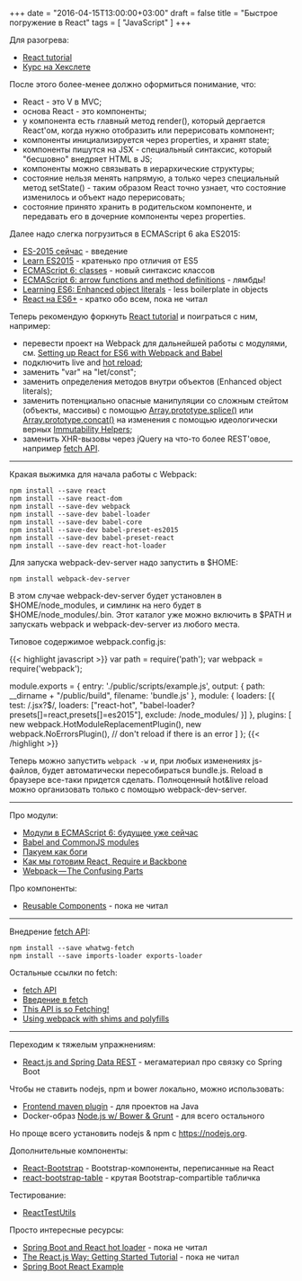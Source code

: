 +++
date = "2016-04-15T13:00:00+03:00"
draft = false
title = "Быстрое погружение в React"
tags = [ "JavaScript" ]
+++

Для разогрева:

* [React tutorial](https://facebook.github.io/react/docs/tutorial.html)
* [Курс на Хекслете](https://ru.hexlet.io/courses/reactjs)

После этого более-менее должно оформиться понимание, что:

* React - это V в MVC;
* основа React - это компоненты;
* у компонента есть главный метод render(), который дергается React'ом, когда нужно отобразить или перерисовать компонент;
* компоненты инициализируется через properties, и хранят state;
* компоненты пишутся на JSX - специальный синтаксис, который "бесшовно" внедряет HTML в JS;
* компоненты можно связывать в иерархические структуры;
* состояние нельзя менять напрямую, а только через специальный метод setState() - таким образом React точно узнает, что состояние изменилось и объект надо перерисовать;
* состояние принято хранить в родительском компоненте, и передавать его в дочерние компоненты через properties.

Далее надо слегка погрузиться в ECMAScript 6 aka ES2015:

* [ES-2015 сейчас](https://learn.javascript.ru/es-modern-usage) - введение
* [Learn ES2015](https://babeljs.io/docs/learn-es2015/) - кратенько про отличия от ES5
* [ECMAScript 6: classes](http://www.2ality.com/2012/07/esnext-classes.html) - новый синтаксис классов
* [ECMAScript 6: arrow functions and method definitions](http://www.2ality.com/2012/04/arrow-functions.html) - лямбды!
* [Learning ES6: Enhanced object literals](http://www.benmvp.com/learning-es6-enhanced-object-literals/) - less boilerplate in objects
* [React на ES6+](https://habrahabr.ru/post/262183/) - кратко обо всем, пока не читал

Теперь рекомендую форкнуть [React tutorial](https://github.com/reactjs/react-tutorial) и поиграться с ним, например:

* перевести проект на Webpack для дальнейшей работы с модулями, см. [Setting up React for ES6 with Webpack and Babel](https://www.twilio.com/blog/2015/08/setting-up-react-for-es6-with-webpack-and-babel-2.html)
* подключить live and [hot reload](http://gaearon.github.io/react-hot-loader/getstarted/);
* заменить "var" на "let/const";
* заменить определения методов внутри объектов (Enhanced object literals);
* заменить потенциально опасные манипуляции со сложным стейтом (объекты, массивы) с помощью [Array.prototype.splice()](https://developer.mozilla.org/ru/docs/Web/JavaScript/Reference/Global_Objects/Array/splice) или [Array.prototype.concat()](https://developer.mozilla.org/ru/docs/Web/JavaScript/Reference/Global_Objects/Array/concat) на изменения с помощью идеологически верных [Immutability Helpers](https://facebook.github.io/react/docs/update.html);
* заменить XHR-вызовы через jQuery на что-то более REST'овое, например [fetch API](https://github.com/github/fetch).

---

Кракая выжимка для начала работы с Webpack:

```
npm install --save react
npm install --save react-dom
npm install --save-dev webpack
npm install --save-dev babel-loader
npm install --save-dev babel-core
npm install --save-dev babel-preset-es2015
npm install --save-dev babel-preset-react
npm install --save-dev react-hot-loader
```

Для запуска webpack-dev-server надо запустить в $HOME:

```
npm install webpack-dev-server
```

В этом случае webpack-dev-server будет установлен в $HOME/node_modules, и симлинк на него будет в $HOME/node_modules/.bin. Этот каталог уже можно включить в $PATH и запускать webpack и webpack-dev-server из любого места.

Типовое содержимое webpack.config.js:

{{< highlight javascript >}}
var path = require('path');
var webpack = require('webpack');

module.exports = {
  entry: './public/scripts/example.js',
  output: {
    path: __dirname + "/public/build",
    filename: 'bundle.js'
  },
  module: {
    loaders: [{
      test: /.jsx?$/,
      loaders: ["react-hot", "babel-loader?presets[]=react,presets[]=es2015"],
      exclude: /node_modules/
    }]
  },
  plugins: [
    new webpack.HotModuleReplacementPlugin(),
    new webpack.NoErrorsPlugin(), // don't reload if there is an error
  ]
};
{{< /highlight >}}

Теперь можно запустить `webpack -w` и, при любых изменениях js-файлов, будет автоматически пересобираться bundle.js. Reload в браузере все-таки придется сделать. Полноценный hot&live reload можно организовать только с помощью webpack-dev-server.
 
---

Про модули:

* [Модули в ECMAScript 6: будущее уже сейчас](http://frontender.info/es6-modules/)
* [Babel and CommonJS modules](http://www.2ality.com/2015/12/babel-commonjs.html)
* [Пакуем как боги](http://frontender.info/packing-the-web-like-a-boss/)
* [Как мы готовим React, Require и Backbone](https://habrahabr.ru/post/250103/)
* [Webpack — The Confusing Parts](https://medium.com/@rajaraodv/webpack-the-confusing-parts-58712f8fcad9#.7ffl30blv)

Про компоненты:

* [Reusable Components](https://facebook.github.io/react/docs/reusable-components.html) - пока не читал

---

Внедрение [fetch API](https://github.com/github/fetch):

```
npm install --save whatwg-fetch
npm install --save imports-loader exports-loader
```

Остальные ссылки по fetch:

* [fetch API](https://davidwalsh.name/fetch)
* [Введение в fetch](https://habrahabr.ru/post/252941/)
* [This API is so Fetching!](https://hacks.mozilla.org/2015/03/this-api-is-so-fetching/)
* [Using webpack with shims and polyfills](http://mts.io/2015/04/08/webpack-shims-polyfills/)

---

Переходим к тяжелым упражнениям:

* [React.js and Spring Data REST](https://spring.io/guides/tutorials/react-and-spring-data-rest/) - мегаматериал про связку со Spring Boot

Чтобы не ставить nodejs, npm и bower локально, можно использовать:

* [Frontend maven plugin](https://github.com/eirslett/frontend-maven-plugin) - для проектов на Java
* Docker-образ [Node.js w/ Bower & Grunt](https://github.com/DigitallySeamless/docker-nodejs-bower-grunt) - для всего остального

Но проще всего установить nodejs & npm с https://nodejs.org.

Дополнительные компоненты:

* [React-Bootstrap](https://react-bootstrap.github.io/) - Bootstrap-компоненты, переписанные на React
* [react-bootstrap-table](https://github.com/AllenFang/react-bootstrap-table) - крутая Bootstrap-compartible табличка

Тестирование:

* [ReactTestUtils](http://facebook.github.io/react/docs/test-utils.html)

Просто интересные ресурсы:

* [Spring Boot and React hot loader](http://geowarin.github.io/spring-boot-and-react-hot.html) - пока не читал
* [The React.js Way: Getting Started Tutorial](https://blog.risingstack.com/the-react-way-getting-started-tutorial/) - пока не читал
* [Spring Boot React Example](https://github.com/winterbe/spring-react-example)
